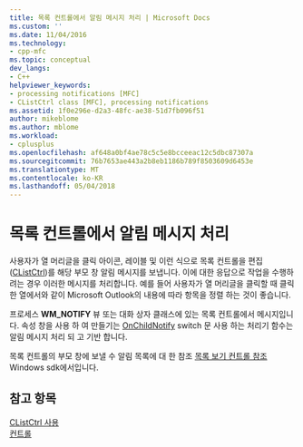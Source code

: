 ```yaml
---
title: 목록 컨트롤에서 알림 메시지 처리 | Microsoft Docs
ms.custom: ''
ms.date: 11/04/2016
ms.technology:
- cpp-mfc
ms.topic: conceptual
dev_langs:
- C++
helpviewer_keywords:
- processing notifications [MFC]
- CListCtrl class [MFC], processing notifications
ms.assetid: 1f0e296e-d2a3-48fc-ae38-51d7fb096f51
author: mikeblome
ms.author: mblome
ms.workload:
- cplusplus
ms.openlocfilehash: af648a0bf4ae78c5c5e8bcceeac12c5dbc87307a
ms.sourcegitcommit: 76b7653ae443a2b8eb1186b789f8503609d6453e
ms.translationtype: MT
ms.contentlocale: ko-KR
ms.lasthandoff: 05/04/2018
---
```

# <a name="processing-notification-messages-in-list-controls"></a>목록 컨트롤에서 알림 메시지 처리
사용자가 열 머리글을 클릭 아이콘, 레이블 및 이런 식으로 목록 컨트롤을 편집 ([CListCtrl](../mfc/reference/clistctrl-class.md))를 해당 부모 창 알림 메시지를 보냅니다. 이에 대한 응답으로 작업을 수행하려는 경우 이러한 메시지를 처리합니다. 예를 들어 사용자가 열 머리글을 클릭할 때 클릭 한 열에서와 같이 Microsoft Outlook의 내용에 따라 항목을 정렬 하는 것이 좋습니다.  
  
 프로세스 **WM_NOTIFY** 뷰 또는 대화 상자 클래스에 있는 목록 컨트롤에서 메시지입니다. 속성 창을 사용 하 여 만들기는 [OnChildNotify](../mfc/reference/cwnd-class.md#onchildnotify) switch 문 사용 하는 처리기 함수는 알림 메시지 처리 되 고 기반 합니다.  
  
 목록 컨트롤의 부모 창에 보낼 수 알림 목록에 대 한 참조 [목록 보기 컨트롤 참조](http://msdn.microsoft.com/library/windows/desktop/bb774737) Windows sdk에서입니다.  
  
## <a name="see-also"></a>참고 항목  
 [CListCtrl 사용](../mfc/using-clistctrl.md)   
 [컨트롤](../mfc/controls-mfc.md)

